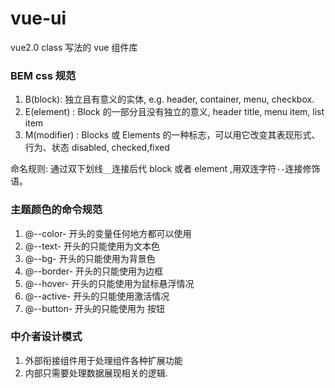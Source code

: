 # vue-ui

vue2.0 class 写法的 vue 组件库

### BEM css 规范

1. B(block): 独立且有意义的实体, e.g. header, container, menu, checkbox.
2. E(element) : Block 的一部分且没有独立的意义, header title, menu item, list item
3. M(modifier) : Blocks 或 Elements 的一种标志，可以用它改变其表现形式、行为、状态 disabled, checked,fixed

命名规则: 通过双下划线`__`连接后代 block 或者 element ,用双连字符`--`连接修饰语。

### 主题颜色的命令规范

1. @--color- 开头的变量任何地方都可以使用
2. @--text- 开头的只能使用为文本色
3. @--bg- 开头的只能使用为背景色
4. @--border- 开头的只能使用为边框
5. @--hover- 开头的只能使用为鼠标悬浮情况
6. @--active- 开头的只能使用激活情况
7. @--button- 开头的只能使用为 按钮

### 中介者设计模式

1. 外部衔接组件用于处理组件各种扩展功能
2. 内部只需要处理数据展现相关的逻辑.
